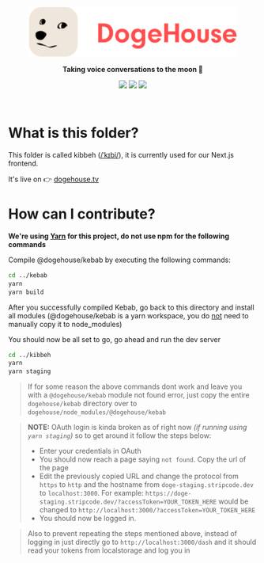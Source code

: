 <p align="center">
    <img height=100 src="https://raw.githubusercontent.com/benawad/dogehouse/staging/.redesign-assets/dogehouse_logo.svg"/>
</p>

<p align="center">
    <strong>Taking voice conversations to the moon 🚀</strong>
</p>

<p align="center">
    <img src="https://img.shields.io/github/contributors/benawad/dogehouse"/>
    <img src="https://img.shields.io/discord/810571477316403233?label=discord"/>
    <img src="https://img.shields.io/github/v/release/benawad/dogehouse"/>
</p>
<br/>


# What is this folder?

This folder is called kibbeh ([/ˈkɪbi/](https://en.wikipedia.org/wiki/Kibbeh)), it is currently used for our Next.js frontend.

It's live on 👉 [dogehouse.tv](https://dogehouse.tv)

# How can I contribute?

**We're using [Yarn](https://yarnpkg.com/) for this project, do not use npm for the following commands**

Compile @dogehouse/kebab by executing the following commands:

```bash
cd ../kebab
yarn
yarn build
```

After you successfully compiled Kebab, go back to this directory and install all modules (@dogehouse/kebab is a yarn workspace, you do <u>not</u> need to manually copy it to node_modules)

You should now be all set to go, go ahead and run the dev server

```bash
cd ../kibbeh
yarn
yarn staging
```

> If for some reason the above commands dont work and leave you with a `@dogehouse/kebab` module not found error, just copy the entire `dogehouse/kebab` directory over to `dogehouse/node_modules/@dogehouse/kebab`


> **NOTE:** OAuth login is kinda broken as of right now *(if running using `yarn staging`)* so to get around it follow the steps below:
> - Enter your credentials in OAuth
> - You should now reach a page saying `not found`. Copy the url of the page
> - Edit the previously copied URL and change the protocol from `https` to `http` and the hostname from `doge-staging.stripcode.dev` to `localhost:3000`. For example: `https://doge-staging.stripcode.dev/?accessToken=YOUR_TOKEN_HERE` would be changed to  `http://localhost:3000/?accessToken=YOUR_TOKEN_HERE`
> - You should now be logged in.  

> Also to prevent repeating the steps mentioned above, instead of logging in just directly go to `http://localhost:3000/dash` and it should read your tokens from localstorage and log you in

